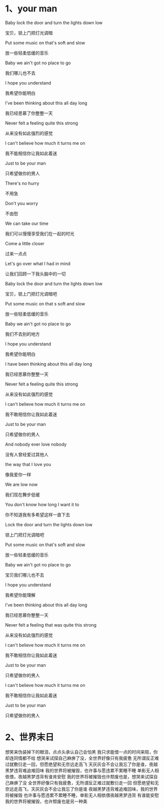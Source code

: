 # 1、your man

Baby lock the door and turn the lights down low

宝贝，锁上门把灯光调暗

Put some music on that's soft and slow

放一些轻柔低缓的音乐

Baby we ain't got no place to go

我们哪儿也不去

I hope you understand

我希望你能明白

I've been thinking about this all day long

我已经思慕了你整整一天

Never felt a feeling quite this strong

从来没有如此强烈的感觉

I can't believe how much it turns me on

我不能相信你让我如此着迷

Just to be your man

只希望做你的男人

There's no hurry

不用急

Don't you worry

不由愁

We can take our time

我们可以慢慢享受我们在一起的时光

Come a little closer

过来一点点

Let's go over what I had in mind

让我们回顾一下我头脑中的一切

Baby lock the door and turn the lights down low

宝贝，锁上门把灯光调暗吧

Put some music on that s soft and slow

放一些轻柔低缓的音乐

Baby we ain't got no place to go

我们不去别的地方

I hope you understand

我希望你能明白

I have been thinking about this all day long

我已经思慕你整整一天

Never felt a feeling quite this strong

从来没有如此强烈的感觉

I can't believe how much it turns me on

我不敢相信你让我如此着迷

Just to be your man

只希望做你的男人

And nobody ever love nobody

没有人曾经爱过其他人

the way that I love you

像我爱你一样

We are low now

我们现在舞步低缓

You don't know how long I want it to

你不知道我有多希望这样一直下去

Lock the door and turn the lights down low

锁上门把灯光调暗吧

Put some music on that's soft and slow

放一些轻柔低缓的音乐

Baby we ain't got no place to go

宝贝我们哪儿也不去

I hope you understand

我希望你能理解

I've been thinking about this all day long

我已经思慕你整整一天

Never felt a feeling that was quite this strong

从来没有如此强烈的感觉

I can't believe how much it turns me on

我不敢相信你让我如此着迷

Just to be your man

只希望做你的男人

I can't believe how much it turns me on

我不敢相信你让我如此着迷

Just to be your man

只希望做你的男人


# 2、世界末日

想笑来伪装掉下的眼泪，点点头承认自己会怕黑
我只求能借一点的时间来陪，你却连同情都不给
想哭来试探自己麻痹了没，全世界好像只有我疲惫
无所谓反正难过就敷衍走一回，但愿绝望和无奈远走高飞
天灰灰会不会让我忘了你是谁，夜越黑梦违背难追难回味
我的世界将被摧毁，也许事与愿违累不累睡不睡
单影无人相依偎，夜越黑梦违背有谁肯安慰
我的世界将被摧毁也许颓废也是，想哭来试探自己麻痹了没
全世界好像只有我疲惫，无所谓反正难过就敷衍走一回
但愿绝望和无奈远走高飞，天灰灰会不会让我忘了你是谁
夜越黑梦违背难追难回味，我的世界将被摧毁
也许事与愿违累不累睡不睡，单影无人相依偎夜越黑梦违背
有谁能安慰我的世界将被摧毁，也许颓废也是另一种美
